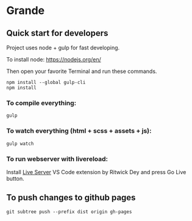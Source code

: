 # Grande

## Quick start for developers
Project uses node + gulp for fast developing.

To install node: https://nodejs.org/en/

Then open your favorite Terminal and run these commands.
```
npm install --global gulp-cli
npm install
```

### To compile everything:
`
gulp
`

### To watch everything (html + scss + assets + js):
`
gulp watch
`

### To run webserver with livereload:
Install [Live Server](https://marketplace.visualstudio.com/items?itemName=ritwickdey.LiveServer) VS Code extension by Ritwick Dey and press Go Live button.

## To push changes to github pages

`git subtree push --prefix dist origin gh-pages`
